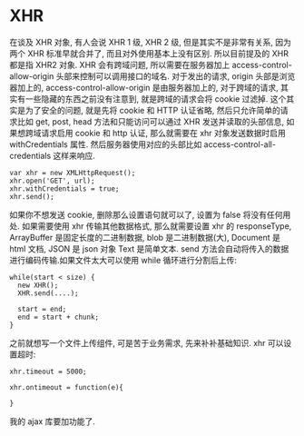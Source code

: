 # XHR

在谈及 XHR 对象, 有人会说 XHR 1 级, XHR 2 级, 但是其实不是非常有关系, 因为两个 XHR 标准早就合并了, 而且对外使用基本上没有区别. 所以目前提及的 XHR 都是指 XHR2 对象.
XHR 会有跨域问题, 所以需要在服务器加上 access-control-allow-origin 头部来控制可以调用接口的域名.
对于发出的请求, origin 头部是浏览器加上的, access-control-allow-origin 是由服务器加上的, 对于跨域的请求, 其实有一些隐藏的东西之前没有注意到, 就是跨域的请求会将 cookie 过滤掉.
这个其实是为了安全的问题, 就是先将 cookie 和 HTTP 认证省略, 然后只允许简单的请求比如 get, post, head 方法和只能访问可以通过 XHR 发送并读取的头部信息, 如果想跨域请求启用 cookie
和 http 认证, 那么就需要在 xhr 对象发送数据时启用 withCredentials 属性. 然后服务器使用对应的头部比如 access-control-all-credentials 这样来响应.
```
var xhr = new XMLHttpRequest();
xhr.open('GET', url);
xhr.withCredentials = true;
xhr.send();
```
如果你不想发送 cookie, 删除那么设置语句就可以了, 设置为 false 将没有任何用处.
如果需要使用 xhr 传输其他数据格式, 那么就需要设置 xhr 的 responseType, ArrayBuffer 是固定长度的二进制数据, blob 是二进制数据(大), Document 是 html 文档, JSON 是 json 对象
Text 是简单文本.
send 方法会自动将传入的数据进行编码传输.如果文件太大可以使用 while 循环进行分割后上传:
```
while(start < size) {
  new XHR();
  XHR.send(....);

  start = end;
  end = start + chunk;
}
```
之前就想写一个文件上传组件, 可是苦于业务需求, 先来补补基础知识.
xhr 可以设置超时:
```
xhr.timeout = 5000;

xhr.ontimeout = function(e){

}
```

我的 ajax 库要加功能了.